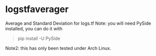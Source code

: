 # logstfaverager
Average and Standard Deviation for logs.tf
Note: you will need PySide installed, you can do it with
>pip install -U PySide


Note2: this has only been tested under Arch Linux.
